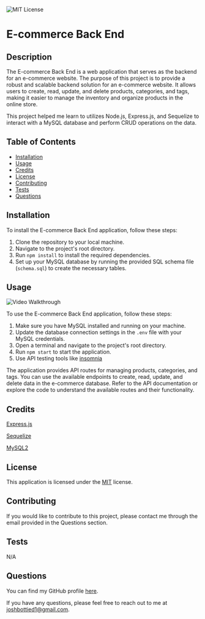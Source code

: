 ![MIT License](https://img.shields.io/badge/license-MIT-green.svg)

# E-commerce Back End

## Description

The E-commerce Back End is a web application that serves as the backend for an e-commerce website. The purpose of this project is to provide a robust and scalable backend solution for an e-commerce website. It allows users to create, read, update, and delete products, categories, and tags, making it easier to manage the inventory and organize products in the online store.

This project helped me learn to utilizes Node.js, Express.js, and Sequelize to interact with a MySQL database and perform CRUD operations on the data.

## Table of Contents

- [Installation](#installation)
- [Usage](#usage)
- [Credits](#credits)
- [License](#license)
- [Contributing](#contributing)
- [Tests](#tests)
- [Questions](#questions)

## Installation

To install the E-commerce Back End application, follow these steps:

1. Clone the repository to your local machine.
2. Navigate to the project's root directory.
3. Run `npm install` to install the required dependencies.
4. Set up your MySQL database by running the provided SQL schema file (`schema.sql`) to create the necessary tables.

## Usage

![Video Walkthrough]()

To use the E-commerce Back End application, follow these steps:

1. Make sure you have MySQL installed and running on your machine.
2. Update the database connection settings in the `.env` file with your MySQL credentials.
3. Open a terminal and navigate to the project's root directory.
4. Run `npm start` to start the application.
5. Use API testing tools like [insomnia](https://insomnia.rest/)

The application provides API routes for managing products, categories, and tags. You can use the available endpoints to create, read, update, and delete data in the e-commerce database. Refer to the API documentation or explore the code to understand the available routes and their functionality.

## Credits

[Express.js](https://expressjs.com)

[Sequelize](https://sequelize.org)

[MySQL2](https://www.npmjs.com/package/mysql2)

## License

This application is licensed under the [MIT](https://opensource.org/licenses/MIT) license.

## Contributing

If you would like to contribute to this project, please contact me through the email provided in the Questions section.

## Tests

N/A

## Questions

You can find my GitHub profile [here](https://github.com/josh4got).

If you have any questions, please feel free to reach out to me at joshbottied1@gmail.com.

